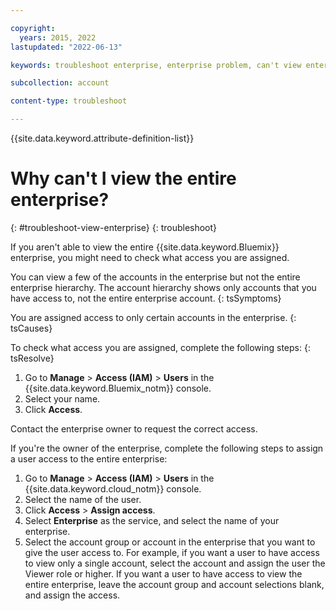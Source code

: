 ```yaml
---

copyright:
  years: 2015, 2022
lastupdated: "2022-06-13"

keywords: troubleshoot enterprise, enterprise problem, can't view enterprise, access to enterprise

subcollection: account

content-type: troubleshoot

---
```


{{site.data.keyword.attribute-definition-list}}


# Why can't I view the entire enterprise?
{: #troubleshoot-view-enterprise}
{: troubleshoot}

If you aren't able to view the entire {{site.data.keyword.Bluemix}} enterprise, you might need to check what access you are assigned.

You can view a few of the accounts in the enterprise but not the entire enterprise hierarchy. The account hierarchy shows only accounts that you have access to, not the entire enterprise account.
{: tsSymptoms}

You are assigned access to only certain accounts in the enterprise.
{: tsCauses}

To check what access you are assigned, complete the following steps:
{: tsResolve}

1. Go to **Manage** > **Access (IAM)** > **Users** in the {{site.data.keyword.Bluemix_notm}} console.
2. Select your name.
3. Click **Access**.

Contact the enterprise owner to request the correct access.

If you're the owner of the enterprise, complete the following steps to assign a user access to the entire enterprise:
1. Go to **Manage** > **Access (IAM)** > **Users** in the {{site.data.keyword.cloud_notm}} console.
2. Select the name of the user.
3. Click **Access** > **Assign access**.
4. Select **Enterprise** as the service, and select the name of your enterprise.
5. Select the account group or account in the enterprise that you want to give the user access to. For example, if you want a user to have access to view only a single account, select the account and assign the user the Viewer role or higher. If you want a user to have access to view the entire enterprise, leave the account group and account selections blank, and assign the access.
